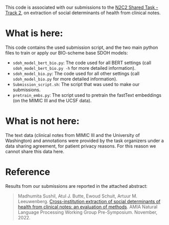 
This code is associated with our submissions to the [N2C2 Shared Task - Track 2](https://n2c2.dbmi.hms.harvard.edu/2022-track-2), on extraction of social determinants of health from clinical notes.

# What is here:

This code contains the used submission script, and the two main python files to train or apply our BIO-scheme base SDOH models:

- `sdoh_model_bert_bio.py`: The code used for all BERT settings (call `sdoh_model_bert_bio.py -h` for more detailed information).
- `sdoh_model_bio.py`: The code used for all other settings (call `sdoh_model_bio.py` for more detailed information).
- `Submission_script.sh`: The script that was used to make our submissions.
- `pretrain_embs.py`: The script used to pretrain the fastText embeddings (on the MIMIC III and the UCSF data).

# What is not here:

The text data (clinical notes from MIMIC III and the University of Washington) and annotations were provided by the task organizers under a data sharing agreement, for patient privacy reasons.
For this reason we cannot share this data here.

# Reference

Results from our submissions are reported in the attached abstract:

> Madhumita Sushil, Atul J. Butte, Ewoud Schuit, Artuur M. Leeuwenberg. [Cross-institution extraction of social determinants of health from 
clinical notes: an evaluation of methods](https://github.com/tuur/sdoh_n2c2track2_ucsf_umcu/blob/main/N2C2%20Abstract.pdf). AMIA Natural Language Processing Working Group Pre-Symposium. November, 2022.



